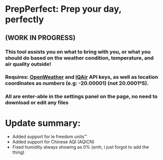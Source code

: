 # PrepPerfect: Prep your day, perfectly 
## (WORK IN PROGRESS)

### This tool assists you on what to bring with you, or what you should do based on the weather condition, temperature, and air quality outside!

### Requires: [OpenWeather](https://openweathermap.org/current) and [IQAir](https://www.iqair.com/air-quality-monitors/api) API keys, as well as location coordinates as _numbers_ (e.g: -20.00001) (not 20.0001ºS). 
### All are enter-able in the settings panel on the page, no need to download or edit any files

# Update summary:
- Added support for le freedom units™
- Added support for Chinese AQI (AQICN)
- Fixed humidity always showing as 0% (smh, i just forgot to add the thing)